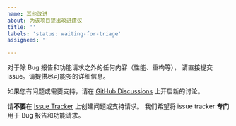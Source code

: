 ```yaml
---
name: 其他改进
about: 为该项目提出改进建议
title: ''
labels: 'status: waiting-for-triage'
assignees: ''

---
```


对于除 Bug 报告和功能请求之外的任何内容（性能、重构等），
请直接提交 issue。请提供尽可能多的详细信息。

如果您有问题或需要支持，请在 [GitHub Discussions](https://github.com/xooooooooox/radp/discussions) 上开启新的讨论。

请**不要**在 [Issue Tracker](https://github.com/xooooooooox/radp/issues) 上创建问题或支持请求。
我们希望将 issue tracker **专门**用于 Bug 报告和功能请求。